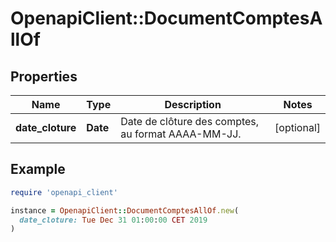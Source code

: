 # OpenapiClient::DocumentComptesAllOf

## Properties

| Name | Type | Description | Notes |
| ---- | ---- | ----------- | ----- |
| **date_cloture** | **Date** | Date de clôture des comptes, au format AAAA-MM-JJ. | [optional] |

## Example

```ruby
require 'openapi_client'

instance = OpenapiClient::DocumentComptesAllOf.new(
  date_cloture: Tue Dec 31 01:00:00 CET 2019
)
```

